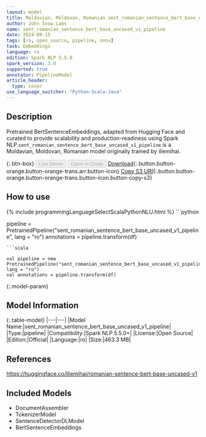 ```yaml
---
layout: model
title: Moldavian, Moldovan, Romanian sent_romanian_sentence_bert_base_uncased_v1_pipeline pipeline BertSentenceEmbeddings from iliemihai
author: John Snow Labs
name: sent_romanian_sentence_bert_base_uncased_v1_pipeline
date: 2024-09-15
tags: [ro, open_source, pipeline, onnx]
task: Embeddings
language: ro
edition: Spark NLP 5.5.0
spark_version: 3.0
supported: true
annotator: PipelineModel
article_header:
  type: cover
use_language_switcher: "Python-Scala-Java"
---
```


## Description

Pretrained BertSentenceEmbeddings, adapted from Hugging Face and curated to provide scalability and production-readiness using Spark NLP.`sent_romanian_sentence_bert_base_uncased_v1_pipeline` is a Moldavian, Moldovan, Romanian model originally trained by iliemihai.

{:.btn-box}
<button class="button button-orange" disabled>Live Demo</button>
<button class="button button-orange" disabled>Open in Colab</button>
[Download](https://s3.amazonaws.com/auxdata.johnsnowlabs.com/public/models/sent_romanian_sentence_bert_base_uncased_v1_pipeline_ro_5.5.0_3.0_1726377266233.zip){:.button.button-orange.button-orange-trans.arr.button-icon}
[Copy S3 URI](s3://auxdata.johnsnowlabs.com/public/models/sent_romanian_sentence_bert_base_uncased_v1_pipeline_ro_5.5.0_3.0_1726377266233.zip){:.button.button-orange.button-orange-trans.button-icon.button-copy-s3}

## How to use



<div class="tabs-box" markdown="1">
{% include programmingLanguageSelectScalaPythonNLU.html %}
```python

pipeline = PretrainedPipeline("sent_romanian_sentence_bert_base_uncased_v1_pipeline", lang = "ro")
annotations =  pipeline.transform(df)   

```
```scala

val pipeline = new PretrainedPipeline("sent_romanian_sentence_bert_base_uncased_v1_pipeline", lang = "ro")
val annotations = pipeline.transform(df)

```
</div>

{:.model-param}
## Model Information

{:.table-model}
|---|---|
|Model Name:|sent_romanian_sentence_bert_base_uncased_v1_pipeline|
|Type:|pipeline|
|Compatibility:|Spark NLP 5.5.0+|
|License:|Open Source|
|Edition:|Official|
|Language:|ro|
|Size:|463.3 MB|

## References

https://huggingface.co/iliemihai/romanian-sentence-bert-base-uncased-v1

## Included Models

- DocumentAssembler
- TokenizerModel
- SentenceDetectorDLModel
- BertSentenceEmbeddings